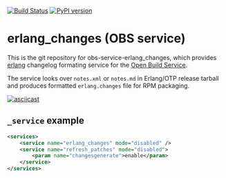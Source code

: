 [![Build Status](https://github.com/openSUSE/obs-service-erlang_changes/actions/workflows/python-package.yml/badge.svg)](https://github.com/openSUSE/obs-service-erlang_changes/actions/workflows/python-package.yml)
[![PyPI version](https://badge.fury.io/py/obs-service-erlang-changes.svg)](https://badge.fury.io/py/obs-service-erlang_changes)

# erlang_changes (OBS service)
This is the git repository for obs-service-erlang_changes, which provides [erlang](https://www.erlang.org/) changelog formating service for the [Open Build Service](http://openbuildservice.org/).

The service looks over `notes.xml` or `notes.md` in Erlang/OTP release tarball and produces formatted `erlang.changes` file for RPM packaging.

[![asciicast](https://asciinema.org/a/707030.svg)](https://asciinema.org/a/707030?autoplay=1)

## `_service` example

```xml
<services>
	<service name="erlang_changes" mode="disabled" />
	<service name="refresh_patches" mode="disabled">
		<param name="changesgenerate">enable</param>
	</service>
</services>
```
